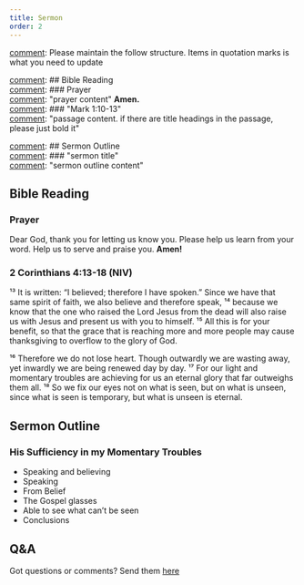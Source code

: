 ```yaml
---
title: Sermon 
order: 2
---
```


[comment]: Please maintain the follow structure. Items in quotation marks is what you need to update

[comment]: ## Bible Reading  
[comment]: ### Prayer  
[comment]: "prayer content"  **Amen.**  
[comment]:  ### "Mark 1:10-13"  
[comment]: "passage content. if there are title headings in the passage, please just bold it"  

[comment]: ## Sermon Outline  
[comment]: ### "sermon title"  
[comment]: "sermon outline content"  

[comment]: ------------------------------------------------------------------------------------
## Bible Reading
### Prayer
Dear God, thank you for letting us know you. Please help us learn from your word. Help us to serve and praise you. **Amen!**

### 2 Corinthians 4:13-18 (NIV)

¹³ It is written: “I believed; therefore I have spoken.” Since we have that same spirit of faith, we also believe and therefore speak, ¹⁴ because we know that the one who raised the Lord Jesus from the dead will also raise us with Jesus and present us with you to himself. ¹⁵ All this is for your benefit, so that the grace that is reaching more and more people may cause thanksgiving to overflow to the glory of God.

¹⁶ Therefore we do not lose heart. Though outwardly we are wasting away, yet inwardly we are being renewed day by day. ¹⁷ For our light and momentary troubles are achieving for us an eternal glory that far outweighs them all. ¹⁸ So we fix our eyes not on what is seen, but on what is unseen, since what is seen is temporary, but what is unseen is eternal.

## Sermon Outline
### His Sufficiency in my Momentary Troubles

- Speaking and believing 
- Speaking 
- From Belief 
- The Gospel glasses 
- Able to see what can’t be seen 
- Conclusions 


## Q&A
Got questions or comments? Send them [here](https://tinyurl.com/SGHACQuestionsAnswers)
